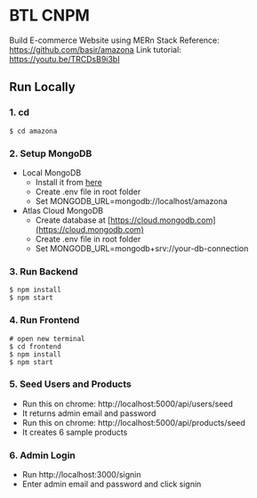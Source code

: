 # BTL CNPM 
Build E-commerce Website using MERn Stack
Reference: https://github.com/basir/amazona
Link tutorial: https://youtu.be/TRCDsB9i3bI

## Run Locally

### 1. cd

```
$ cd amazona
```

### 2. Setup MongoDB

- Local MongoDB
  - Install it from [here](https://www.mongodb.com/try/download/community)
  - Create .env file in root folder
  - Set MONGODB_URL=mongodb://localhost/amazona  
- Atlas Cloud MongoDB
  - Create database at [https://cloud.mongodb.com](https://cloud.mongodb.com)
  - Create .env file in root folder
  - Set MONGODB_URL=mongodb+srv://your-db-connection

### 3. Run Backend

```
$ npm install
$ npm start
```

### 4. Run Frontend

```
# open new terminal
$ cd frontend
$ npm install
$ npm start
```

### 5. Seed Users and Products

- Run this on chrome: http://localhost:5000/api/users/seed
- It returns admin email and password
- Run this on chrome: http://localhost:5000/api/products/seed
- It creates 6 sample products

### 6. Admin Login

- Run http://localhost:3000/signin
- Enter admin email and password and click signin
